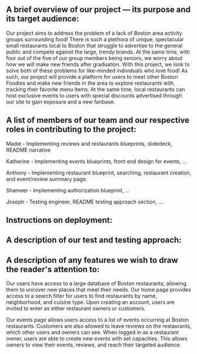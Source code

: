 ## A brief overview of our project — its purpose and its target audience:

Our project aims to address the problem of a lack of Boston area activity groups surrounding food! There is such a plethora of unique, spectacular small restaurants local to Boston that struggle to advertise to the general public and compete against the large, trendy brands. At the same time, with four out of the five of our group members being seniors, we worry about how we will make new friends after graduation. With this project, we look to solve both of these problems for like-minded individuals who love food! As such, our project will provide a platform for users to meet other Boston Foodies and make new friends in the area to explore restaurants with, tracking their favorite menu items. At the same time, local restaurants can host exclusive events to users with special discounts advertised through our site to gain exposure and a new fanbase. 

## A list of members of our team and our respective roles in contributing to the project:

Madie - Implementing reviews and restaurants blueprints, slidedeck, README narrative

Katherine - Implementing events blueprints, front end design for events, ...

Anthony - Implementing restaurant blueprint, searching, restaurant creation, and event/review summary page. 

Shameer - Implementing authorization blueprint, ...

Joseph - Testing engineer, README testing approach section, ...

## Instructions on deployment:

## A description of our test and testing approach:

## A description of any features we wish to draw the reader's attention to:
Our users have access to a large database of Boston restaurants, allowing them to uncover new places that meet their needs. Our home page provides access to a search filter for users to find restaurants by name, neighborhood, and cuisine type. Upon creating an account, users are invited to enter as either restaurant owners or customers.

Our events page allows users access to a list of events occurring at Boston restaurants. Customers are also allowed to leave reviews on the restaurants, which other users and owners can see. When logged in as a restaurant owner, users are able to create new events with set capacities. This allows owners to view their events, reviews, and  reach their targeted audience. 
